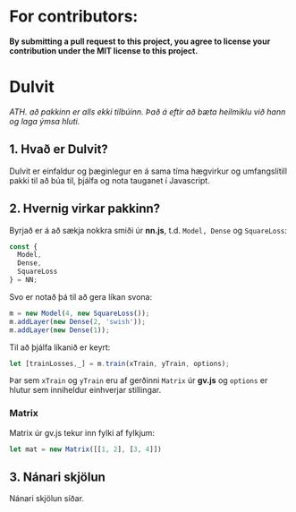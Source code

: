 # For contributors:
**By submitting a pull request to this project, 
you agree to license your contribution under the MIT license 
to this project.**

# Dulvit
*ATH. að pakkinn er alls ekki tilbúinn. Það á eftir að bæta heilmiklu við hann og laga ýmsa hluti.*


## 1.  Hvað er Dulvit?
Dulvit er einfaldur og þæginlegur en á sama tíma hægvirkur og umfangslítill pakki til að búa til, þjálfa og nota tauganet í Javascript.

## 2.  Hvernig virkar pakkinn?
Byrjað er á að sækja nokkra smiði úr **nn.js**, t.d. ```Model, Dense``` og ```SquareLoss```:
```javascript
const {
  Model,
  Dense,
  SquareLoss
} = NN;
```

Svo er notað þá til að gera líkan svona:

```javascript
m = new Model(4, new SquareLoss());
m.addLayer(new Dense(2, 'swish'));
m.addLayer(new Dense(1));
```

Til að þjálfa líkanið er keyrt:
```javascript
let [trainLosses,_] = m.train(xTrain, yTrain, options);
```

Þar sem ```xTrain``` og ```yTrain``` eru af gerðinni ```Matrix``` úr **gv.js** og ```options``` er hlutur sem inniheldur einhverjar stillingar.

### Matrix
Matrix úr gv.js tekur inn fylki af fylkjum:
```javascript
let mat = new Matrix([[1, 2], [3, 4]])
```

## 3. Nánari skjölun
Nánari skjölun síðar.
